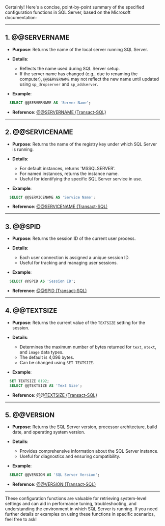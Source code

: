 Certainly! Here's a concise, point-by-point summary of the specified configuration functions in SQL Server, based on the Microsoft documentation:

---

## 1. @@SERVERNAME

* **Purpose**: Returns the name of the local server running SQL Server.

* **Details**:

  * Reflects the name used during SQL Server setup.
  * If the server name has changed (e.g., due to renaming the computer), `@@SERVERNAME` may not reflect the new name until updated using `sp_dropserver` and `sp_addserver`.

* **Example**:

```sql
  SELECT @@SERVERNAME AS 'Server Name';
```



* **Reference**: [@@SERVERNAME (Transact-SQL)](https://learn.microsoft.com/en-us/sql/t-sql/functions/servername-transact-sql)

---

## 2. @@SERVICENAME

* **Purpose**: Returns the name of the registry key under which SQL Server is running.

* **Details**:

  * For default instances, returns 'MSSQLSERVER'.
  * For named instances, returns the instance name.
  * Useful for identifying the specific SQL Server service in use.

* **Example**:

```sql
  SELECT @@SERVICENAME AS 'Service Name';
```



* **Reference**: [@@SERVICENAME (Transact-SQL)](https://learn.microsoft.com/en-us/sql/t-sql/functions/servicename-transact-sql)

---

## 3. @@SPID

* **Purpose**: Returns the session ID of the current user process.

* **Details**:

  * Each user connection is assigned a unique session ID.
  * Useful for tracking and managing user sessions.

* **Example**:

```sql
  SELECT @@SPID AS 'Session ID';
```



* **Reference**: [@@SPID (Transact-SQL)](https://learn.microsoft.com/en-us/sql/t-sql/functions/spid-transact-sql)

---

## 4. @@TEXTSIZE

* **Purpose**: Returns the current value of the `TEXTSIZE` setting for the session.

* **Details**:

  * Determines the maximum number of bytes returned for `text`, `ntext`, and `image` data types.
  * The default is 4,096 bytes.
  * Can be changed using `SET TEXTSIZE`.

* **Example**:

```sql
  SET TEXTSIZE 8192;
  SELECT @@TEXTSIZE AS 'Text Size';
```



* **Reference**: [@@TEXTSIZE (Transact-SQL)](https://learn.microsoft.com/en-us/sql/t-sql/functions/textsize-transact-sql)

---

## 5. @@VERSION

* **Purpose**: Returns the SQL Server version, processor architecture, build date, and operating system version.

* **Details**:

  * Provides comprehensive information about the SQL Server instance.
  * Useful for diagnostics and ensuring compatibility.

* **Example**:

```sql
  SELECT @@VERSION AS 'SQL Server Version';
```



* **Reference**: [@@VERSION (Transact-SQL)](https://learn.microsoft.com/en-us/sql/t-sql/functions/version-transact-sql)

---

These configuration functions are valuable for retrieving system-level settings and can aid in performance tuning, troubleshooting, and understanding the environment in which SQL Server is running. If you need further details or examples on using these functions in specific scenarios, feel free to ask!
